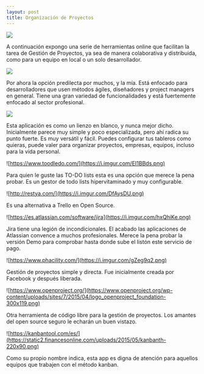 ```yaml
---
layout: post
title: Organización de Proyectos
---
```


![](https://i.imgur.com/Fp5uv89.png)

A continuación expongo una serie de herramientas online que facilitan la tarea de Gestión de Proyectos, ya sea de manera colaborativa y distribuida, como para un equipo en local o un solo desarrollador.



![](https://d1us95wkqce0jo.cloudfront.net/site/company/logo/22675_423375.jpg)

Por ahora la opción predilecta por muchos, y la mía. Está enfocado para desarrolladores que usen métodos ágiles, diseñadores y project managers en general. Tiene una gran variedad de funcionalidades y está fuertemente enfocado al sector profesional.


![](https://www.easy-insight.com/images/trello.png)

Esta aplicación es como un lienzo en blanco, y nunca mejor dicho. Inicialmente parece muy simple y poco especializada, pero  ahí radica su punto fuerte.
Es muy versátil y fácil. Puedes configurar tus tableros como quieras, puede valer para organizar proyectos, empresas, equipos, incluso para la vida personal.



![https://www.toodledo.com/](https://i.imgur.com/EI1BBds.png)

Para quien le guste las TO-DO lists esta es una opción que merece la pena probar. Es un gestor de todo lists hipervitaminado y muy configurable.


![http://restya.com/](https://i.imgur.com/DfAysDU.png)

Es una alternativa a Trello en Open Source.


![https://es.atlassian.com/software/jira](https://i.imgur.com/hxQhiKe.png)

Jira tiene una legión de incondicionales. El acabado las aplicaciones de Atlassian convence a muchos profesionales. Merece la pena probar la versión Demo para comprobar hasta donde sube el listón este servicio de pago.


![https://www.phacility.com/](https://i.imgur.com/gZeg9q2.png)

Gestión de proyectos simple y directa. Fue inicialmente creada por Facebook y después liberada.


![https://www.openproject.org/](https://www.openproject.org/wp-content/uploads/sites/7/2015/04/logo_openproject_foundation-300x119.png)

Otra herramienta de código libre para la gestión de proyectos. Los amantes del open source seguro le echarán un buen vistazo.


![https://kanbantool.com/es/](https://static2.financesonline.com/uploads/2015/05/kanbanth-220x90.png)

Como su propio nombre indica, esta app es digna de atención para aquellos equipos que trabajen con el método kanban.
